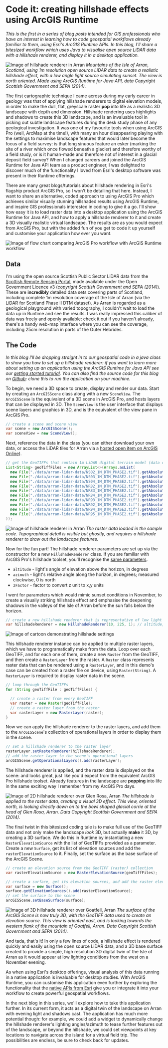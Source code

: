 # Code it: creating hillshade effects using ArcGIS Runtime #

*This is the first in a series of blog posts intended for GIS professionals who have an interest in learning how to code geospatial workflows already familiar to them, using Esri's ArcGIS Runtime APIs. In this blog, I'll share a bitesized workflow which uses Java to visualise open source LiDAR data with a hillshade renderer, and display it in a desktop application.*

![Image of hillshade renderer in Arran](HillshadeRendererOnArran.png)
*Mountains of the Isle of Arran, Scotland, using 1m resolution open source LiDAR data to create a realistic hillshade effect, with a low angle light source simulating sunset. The view is north oriented. Made using ArcGIS Runtime for Java API, data Copyright Scottish Government and SEPA (2014).*

The first cartographic technique I came across during my early career in geology was that of applying hillshade renderers to digital elevation models, in order to make the dull, flat, greyscale raster **pop** into life as a realistic 3D landscape with depth and dimension. Hillshade rendering uses highlights and shadows to create this 3D landscape, and is an invaluable tool in picking out subtle landscape features during the desk study phase of any geological investigation. It was one of my favourite tools when using ArcGIS Pro (well, ArcMap at the time!), with many an hour disappearing playing with the settings to maximise landscape features that would later become the focus of a field survey: is that long sinuous feature an esker (marking the site of a river which once flowed beneath a glacier) and therefore worthy of a field study, or is it human-made and therefore not of interest in a glacial deposit field survey? When I changed careers and joined the ArcGIS Runtime for Java API team as a product engineer, I was delighted to discover much of the functionality I loved from Esri's desktop software was present in their Runtime offerings.

There are many great blogs/tutorials about hillshade rendering in Esri's flagship product ArcGIS Pro, so I won't be detailing that here. Instead, I want to share an alternative, coded approach to using ArcGIS Pro which achieves similar visually stunning hillshaded results using ArcGIS Runtime, and inspire GIS professionals interested in coding to give it a go.  I'll show how easy it is to load raster data into a desktop application using the ArcGIS Runtime for Java API, and how to apply a hillshade renderer to it and create a 3D  visually realistic virtual landscape. The results are as you would expect from ArcGIS Pro, but with the added fun of you get to code it up yourself and customise your application how ever you want.

![Image of flow chart comparing ArcGIS Pro workflow with ArcGIS Runtime workflow](ArcGISProRuntimeComparisonArran.png)

## Data ##

I'm using the open source Scottish Public Sector LiDAR data from the [Scottish Remote Sensing Portal](https://remotesensingdata.gov.scot/), made available under the Open Government Licence v3 (*copyright Scottish Government and SEPA (2014)*). These are **incredibly** detailed data sets covering parts of Scotland, including complete 1m resolution coverage of the Isle of Arran (via the LiDAR for Scotland Phase II DTM dataset). As Arran is regarded as a geological playground with varied topography, I couldn't wait to load the data up in Runtime and see the results. I was really impressed this caliber of data was freely and openly available: check it out if you haven't already, there's a handy web-map interface where you can see the coverage, including 25cm resolution in parts of the Outer Hebrides.

## The Code ##

*In this blog I'll be dropping straight in to our geospatial code in a java class to show you how to set up a hillshade renderer: if you want to learn more about setting up an application using the ArcGIS Runtime for Java API see our [getting started tutorial](https://developers.arcgis.com/java/maps-2d/tutorials/display-a-map/). You can also find the source code for this blog on [Github](https://github.com/Rachael-E/arran-runtime-blog-post): clone this to run the application on your machine.*

To begin, we need a 3D space to create, display and render our data. Start by creating an `ArcGISScene` class along with a new `SceneView`. The `ArcGISScene` is the equivalent of a 3D scene in ArcGIS Pro, and hosts layers that can be displayed in 3D. The `SceneView` is the user interface that displays scene layers and graphics in 3D, and is the equivalent of the view pane in ArcGIS Pro.

```java
// create a scene and scene view
var scene = new ArcGISScene();
var sceneView = new SceneView();
```

Next, reference the data in the class (you can either download your own data, or access the LiDAR tiles for Arran via a [hosted open item on ArcGIS Online](https://arcgisruntime.maps.arcgis.com/home/item.html?id=ce99a45b9e664b4ebe3cb1cedf552b1d)).

```java
// get the GeoTIFFs that contain 1m LiDAR digital terrain model (data copyright Scottish Government and SEPA (2014)).
List<String> geoTiffFiles = new ArrayList<>(Arrays.asList(
  new File("./data/arran-lidar-data/NS02_1M_DTM_PHASE2.tif").getAbsolutePath(),
  new File("./data/arran-lidar-data/NS03_1M_DTM_PHASE2.tif").getAbsolutePath(),
  new File("./data/arran-lidar-data/NS04_1M_DTM_PHASE2.tif").getAbsolutePath(),
  new File("./data/arran-lidar-data/NR82_1M_DTM_PHASE2.tif").getAbsolutePath(),
  new File("./data/arran-lidar-data/NR83_1M_DTM_PHASE2.tif").getAbsolutePath(),
  new File("./data/arran-lidar-data/NR84_1M_DTM_PHASE2.tif").getAbsolutePath(),
  new File("./data/arran-lidar-data/NR93_1M_DTM_PHASE2.tif").getAbsolutePath(),
  new File("./data/arran-lidar-data/NR92_1M_DTM_PHASE2.tif").getAbsolutePath(),
  new File("./data/arran-lidar-data/NR94_1M_DTM_PHASE2.tif").getAbsolutePath(),
  new File("./data/arran-lidar-data/NR95_1M_DTM_PHASE2.tif").getAbsolutePath()
));
```
![Image of hillshade renderer in Arran](2DPreHillshadeArran.png)
*The raster data loaded in the sample code. Topographical detail is visible but ghostly, and requires a hillshade renderer to draw out the landscape features.*

Now for the fun part! The hillshade renderer parameters are set up via the constructor for a new `HillshadeRenderer` class. If you are familiar with ArcGIS Pro's hillshade toolset, you'll recognise the [same parameters](https://pro.arcgis.com/en/pro-app/latest/tool-reference/3d-analyst/how-hillshade-works.htm).
- `altitude` - light's angle of elevation above the horizon, in degrees
- `azimuth` - light's relative angle along the horizon, in degrees; measured clockwise, 0 is north
- `zFactor` - factor to convert z unit to x,y units

I went for parameters which would mimic sunset conditions in November, to create a visually striking hillshade effect and emphasise the deepening shadows in the valleys of the Isle of Arran before the sun falls below the horizon.

```java
// create a new hillshade renderer that is representative of low light conditions (at sunset) early November 2021 over Scotland
var hillshadeRenderer = new HillshadeRenderer(10, 225, 1); // altitude, azimuth, zFactor
```

![Image of cartoon demonstrating hillshade settings](HillshadeCartoon.png)

This hillshade renderer instance can be applied to multiple raster layers, which we have to programatically make from the data. Loop over each GeoTIFF, and for each one of them, create a new `Raster` from the GeoTIFF, and then create a `RasterLayer` from the raster. A `Raster` class represents raster data that can be rendered using a `RasterLayer`, and in this demo's case can be created from a raster file on device, using `Raster(String)`. A `RasterLayer` is required to display raster data in the scene.

```java
// loop through the GeoTIFFs
for (String geoTiffFile : geoTiffFiles) {

  // create a raster from every GeoTIFF
  var raster = new Raster(geoTiffFile);
  // create a raster layer from the raster
  var rasterLayer = new RasterLayer(raster);
}
```

Now we can apply the hillshade renderer to the raster layers, and add them to the `ArcGISScene`'s collection of operational layers in order to display them in the scene.

```java
// set a hillshade renderer to the raster layer
rasterLayer.setRasterRenderer(hillshadeRenderer);
// add the raster layer to the scene's operational layers
arcGISScene.getOperationalLayers().add(rasterLayer);
```

The hillshade renderer is applied, and the raster data is displayed on the scene: and looks great, just like you'd expect from the equivalent ArcGIS Pro hillshade toolset. Already features in the landscape are **popping** into life in the same exciting way I remember from my ArcGIS Pro days.

![Image of 2D hillshade renderer over Glen Rosa, Arran](2DHillshadeRendererGlenRosa.png)
*The hillshade is applied to the raster data, creating a visual 3D effect. This view, oriented north, is looking directly down on to the bowl shaped glacial corrie at the head of Glen Rosa, Arran. Data Copyright Scottish Government and SEPA (2014).*

The final twist in this bitesized coding tale is to make full use of the GeoTIFF data and not only make the landscape *look* 3D, but actually **make** it 3D, by creating a 3D surface. We do this in Runtime by instantiating a new `RasterElevationSource` with the list of GeoTIFFs provided as a parameter. Create a new `Surface`, get its list of elevation sources and add the `rasterElevationSource` to it. Finally, set the surface as the base surface of the ArcGIS Scene.

```java
// create an elevation source from the GeoTIFF (raster) collection
var rasterElevationSource = new RasterElevationSource(geoTiffFiles);

// create a surface, get its elevation sources, and add the raster elevation source to the collection
var surface = new Surface();
surface.getElevationSources().add(rasterElevationSource);
// set the surface to the scene
arcGISScene.setBaseSurface(surface);
```

![Image of 3D hillshade renderer over Goatfell, Arran](3DSurfaceGoatFell.png)
*The surface of the ArcGIS Scene is now truly 3D, with the GeoTIFF data used to create an elevation source. This view is oriented east, and is looking towards the western flank of the mountain of Goatfell, Arran. Data Copyright Scottish Government and SEPA (2014).*

And tada, that's it! In only a few lines of code, a hillshade effect is rendered quickly and easily using the open source LiDAR data, and a 3D base surface created to provide a simple, high resolution 3D digital twin of the Isle of Arran as it would appear at low lighting conditions from the west on a November evening.

As when using Esri's desktop offerings, visual analysis of this data running in a native application is invaluable for desktop studies. With ArcGIS Runtime, you can customise this application even further by  exploring the functionality that the [native APIs from Esri](https://developers.arcgis.com/documentation/mapping-apis-and-services/apis-and-sdks/#native-apis) give you or integrate it into your workflow to create powerful geospatial workflows.

In the next blog in this series, we'll explore how to take this application further. In its current form, it acts as a digital twin of the landscape on Arran with evening light and shadows cast. The application has much more potential though: for example, we could add a widget to dynamically change the hillshade renderer's lighting angles/azimuth to tease further features out of the landscape, or beyond the hillshade, we could set viewpoints at key locations to navigate across the island for a virtual field trip. The possibilities are endless, be sure to check back for updates.
